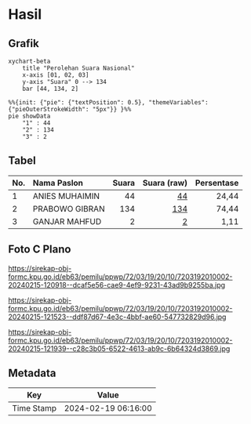 # Hasil

## Grafik

```mermaid
xychart-beta
    title "Perolehan Suara Nasional"
    x-axis [01, 02, 03]
    y-axis "Suara" 0 --> 134
    bar [44, 134, 2]
```

```mermaid
%%{init: {"pie": {"textPosition": 0.5}, "themeVariables": {"pieOuterStrokeWidth": "5px"}} }%%
pie showData
    "1" : 44
    "2" : 134
    "3" : 2
```

## Tabel

| No. | Nama Paslon    | Suara | Suara (raw) | Persentase |
|:--- |:-------------- | -----:| -----------:| ----------:|
| 1   | ANIES MUHAIMIN | 44    | [44][p-1]   | 24,44      |
| 2   | PRABOWO GIBRAN | 134   | [134][p-2]  | 74,44      |
| 3   | GANJAR MAHFUD  | 2     | [2][p-3]    | 1,11       |


[p-1]: https://github.com/gigit-pemilu/pemilu-2024/blob/main/pilpres/hitung-suara/sub/72-sulawesi-tengah/sub/03-donggala/sub/19-tanantovea/sub/2010-wani-lumbumpetigo/sub/002-tps/sub/paslon-1.txt
[p-2]: https://github.com/gigit-pemilu/pemilu-2024/blob/main/pilpres/hitung-suara/sub/72-sulawesi-tengah/sub/03-donggala/sub/19-tanantovea/sub/2010-wani-lumbumpetigo/sub/002-tps/sub/paslon-2.txt
[p-3]: https://github.com/gigit-pemilu/pemilu-2024/blob/main/pilpres/hitung-suara/sub/72-sulawesi-tengah/sub/03-donggala/sub/19-tanantovea/sub/2010-wani-lumbumpetigo/sub/002-tps/sub/paslon-3.txt

## Foto C Plano

https://sirekap-obj-formc.kpu.go.id/eb63/pemilu/ppwp/72/03/19/20/10/7203192010002-20240215-120918--dcaf5e56-cae9-4ef9-9231-43ad9b9255ba.jpg

https://sirekap-obj-formc.kpu.go.id/eb63/pemilu/ppwp/72/03/19/20/10/7203192010002-20240215-121523--ddf87d67-4e3c-4bbf-ae60-547732829d96.jpg

https://sirekap-obj-formc.kpu.go.id/eb63/pemilu/ppwp/72/03/19/20/10/7203192010002-20240215-121939--c28c3b05-6522-4613-ab9c-6b64324d3869.jpg


## Metadata

| Key        | Value               |
| ---------- | ------------------- |
| Time Stamp | 2024-02-19 06:16:00 |



